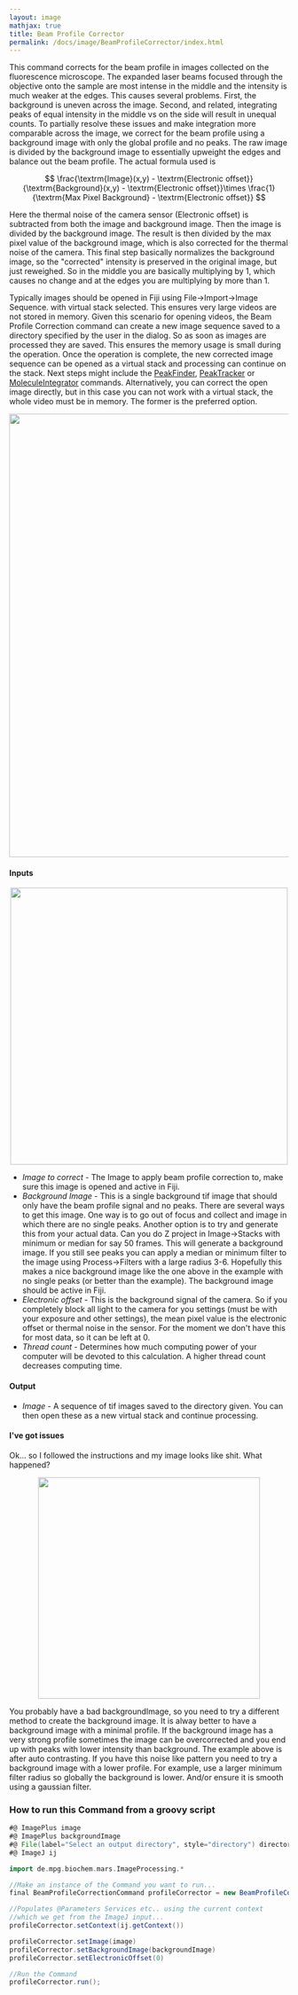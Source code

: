 ```yaml
---
layout: image
mathjax: true
title: Beam Profile Corrector
permalink: /docs/image/BeamProfileCorrector/index.html
---
```

This command corrects for the beam profile in images collected on the fluorescence microscope. The expanded laser beams focused through the objective onto the sample are most intense in the middle and the intensity is much weaker at the edges. This causes several problems. First, the background is uneven across the image. Second, and related, integrating peaks of equal intensity in the middle vs on the side will result in unequal counts. To partially resolve these issues and make integration more comparable across the image, we correct for the beam profile using a background image with only the global profile and no peaks. The raw image is divided by the background image to essentially upweight the edges and balance out the beam profile. The actual formula used is

$$ \frac{\textrm{Image}(x,y) - \textrm{Electronic offset}}{\textrm{Background}(x,y)  - \textrm{Electronic offset}}\times \frac{1}{\textrm{Max Pixel Background} - \textrm{Electronic offset}}
$$

Here the thermal noise of the camera sensor (Electronic offset) is subtracted from both the image and background image. Then the image is divided by the background image. The result is then divided by the max pixel value of the background image, which is also corrected for the thermal noise of the camera. This final step basically normalizes the background image, so the "corrected" intensity is preserved in the original image, but just reweighed. So in the middle you are basically multiplying by 1, which causes no change and at the edges you are multiplying by more than 1.

Typically images should be opened in Fiji using File->Import->Image Sequence. with virtual stack selected. This ensures very large videos are not stored in memory. Given this scenario for opening videos, the Beam Profile Correction command can create a new image sequence saved to a directory specified by the user in the dialog. So as soon as images are processed they are saved. This ensures the memory usage is small during the operation. Once the operation is complete, the new corrected image sequence can be opened as a virtual stack and processing can continue on the stack. Next steps might include the [PeakFinder](https://duderstadt-lab.github.io/mars-docs/docs/image/PeakFinder/), [PeakTracker](https://duderstadt-lab.github.io/mars-docs/docs/image/PeakTracker/) or [MoleculeIntegrator](https://duderstadt-lab.github.io/mars-docs/docs/image/MoleculeIntegrator/) commands. Alternatively, you can correct the open image directly, but in this case you can not work with a virtual stack, the whole video must be in memory. The former is the preferred option.

<div style="text-align: center"><img  src='{{site.baseurl}}/docs/image/img/Image Correction Example.png' width='800'/></div>

#### Inputs

<div style="text-align: center"><img  src='{{site.baseurl}}/docs/image/img/img16.png' width='500'/></div>

* *Image to correct* - The Image to apply beam profile correction to, make sure this image is opened and active in Fiji.
* *Background Image* - This is a single background tif image that should only have the beam profile signal and no peaks. There are several ways to get this image. One way is to go out of focus and collect and image in which there are no single peaks. Another option is to try and generate this from your actual data. Can you do Z project in Image->Stacks with minimum or median for say 50 frames. This will generate a background image. If you still see peaks you can apply a median or minimum filter to the image using Process->Filters with a large radius 3-6. Hopefully this makes a nice background image like the one above in the example with no single peaks (or better than the example). The background image should be active in Fiji.
* *Electronic offset* - This is the background signal of the camera. So if you completely block all light to the camera for you settings (must be with your exposure and other settings), the mean pixel value is the electronic offset or thermal noise in the sensor. For the moment we don't have this for most data, so it can be left at 0.
* *Thread count* - Determines how much computing power of your computer will be devoted to this calculation. A higher thread count decreases computing time.

#### Output

* *Image* - A sequence of tif images saved to the directory given. You can then open these as a new virtual stack and continue processing.

#### I've got issues

Ok... so I followed the instructions and my image looks like shit. What happened?

<div style="text-align: center"><img  src='{{site.baseurl}}/docs/image/img/Bad Correction.png' width='400'/></div>

You probably have a bad backgroundImage, so you need to try a different method to create the background image. It is alway better to have a background image with a minimal profile. If the background image has a very strong profile sometimes the image can be overcorrected and you end up with peaks with lower intensity than background. The example above is after auto contrasting. If you have this noise like pattern you need to try a background image with a lower profile. For example, use a larger minimum filter radius so globally the background is lower. And/or ensure it is smooth using a gaussian filter.

### How to run this Command from a groovy script

```groovy
#@ ImagePlus image
#@ ImagePlus backgroundImage
#@ File(label="Select an output directory", style="directory") directory
#@ ImageJ ij

import de.mpg.biochem.mars.ImageProcessing.*

//Make an instance of the Command you want to run...
final BeamProfileCorrectionCommand profileCorrector = new BeamProfileCorrectionCommand();

//Populates @Parameters Services etc.. using the current context
//which we get from the ImageJ input...
profileCorrector.setContext(ij.getContext())

profileCorrector.setImage(image)
profileCorrector.setBackgroundImage(backgroundImage)
profileCorrector.setElectronicOffset(0)

//Run the Command
profileCorrector.run();
```

